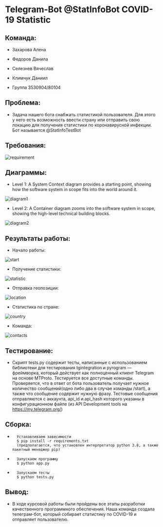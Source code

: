 # Telegram-Bot @StatInfoBot COVID-19 Statistic


## Команда:

- Захарова Алена

- Федоров Данила

- Селезнев Вячеслав

- Климчук Даниил

- Группа 3530904/80104


## Проблема:

- Задача нашего бота снабжать статистикой пользователя. Для этого у него есть возможность ввести страну или отправить свою локацию для получения статистики по коронавирусной инфекции. Бот называется @StatInfoTestBot


## Требования:

![requirement](/docs/Screenshots/requirement.JPG)


## Диаграммы:

- Level 1: A System Context diagram provides a starting point, showing how the software system in scope fits into the world around it.

![diagram1](/docs/Screenshots/diagram1.JPG)

- Level 2: A Container diagram zooms into the software system in scope, showing the high-level technical building blocks.

![diagram2](/docs/Screenshots/diagram2.JPG)


## Результаты работы:

- Начало работы:

![start](/docs/Screenshots/start.jpg)

- Получение статистики:

![statistic](/docs/Screenshots/statistic.jpg)

- Отправка геопозиции:

![location](/docs/Screenshots/location.jpg)

- Статистика по стране:

![country](/docs/Screenshots/country.jpg)

- Команда:

![contacts](/docs/Screenshots/contacts.jpg)


## Тестирование:

- Скрипт tests.py содержит тесты, написанные с использованием библиотеки для тестирования tgintegration и pyrogram — фреймворка, который действует как полноценный клиент Telegram на основе MTProto.
Тестируется все доступные команды. Проверяется, что в ответ от бота пользователь получает нужное количество сообщений(одно либо два в случае команды /start), а также что сообщение содержит нужную фразу.
Тестовые сообщения отправляются с аккаунта, api_id и api_hash которого указаны в конфигурационном файле (из API Development tools на https://my.telegram.org/)


## Сборка:

- 		Устанавливаем зависимости
		$ pip install -r requirements.txt
		(предполагается, что установлен интерпретатор python 3.8, а также пакетный менеджер pip)
		
- 		Запускаем программу
		$ python app.py
		
- 		Запускаем тесты
		$ python tests.py


## Вывод:

- В ходе курсовой работы были пройдены все этапы разработки качественного программного обеспечения. Наша команда создала телеграм-бот, который собирает статистику по COVID-19 и отправляет пользователю.



